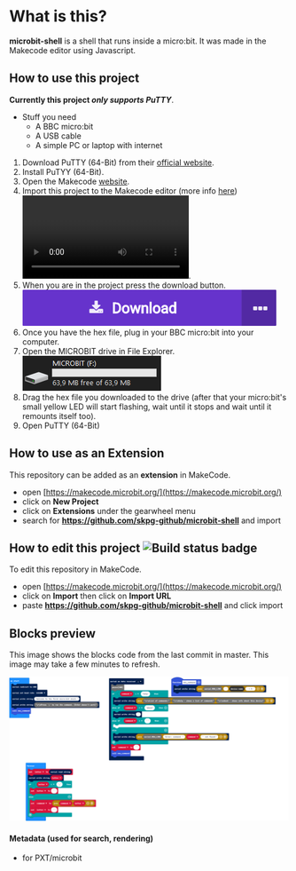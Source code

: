 # What is this?
**microbit-shell** is a shell that runs inside a micro:bit. It was made in the Makecode editor using Javascript.

## How to use this project
**Currently this project _only supports PuTTY_**.
  - Stuff you need
    - A BBC micro:bit
    - A USB cable
    - A simple PC or laptop with internet
    
1. Download PuTTY (64-Bit) from their [official website](https://www.putty.org/).
2. Install PuTYY (64-Bit).
3. Open the Makecode [website](https://makecode.microbit.org/).
4. Import this project to the Makecode editor (more info [here](https://github.com/SKPG-GitHub/microbit-shell#edit-this-project-)) ![](readmeFiles/video.mp4). 
5. When you are in the project press the download button. ![](readmeFiles/download.png)
6. Once you have the hex file, plug in your BBC micro:bit into your computer.
7. Open the MICROBIT drive in File Explorer. ![](readmeFiles/drive.png)
8. Drag the hex file you downloaded to the drive (after that your micro:bit's small yellow LED will start flashing, wait until it stops and wait until it remounts itself too).
9. Open PuTTY (64-Bit) 

## How to use as an Extension

This repository can be added as an **extension** in MakeCode.

* open [https://makecode.microbit.org/](https://makecode.microbit.org/)
* click on **New Project**
* click on **Extensions** under the gearwheel menu
* search for **https://github.com/skpg-github/microbit-shell** and import

## How to edit this project ![Build status badge](https://github.com/skpg-github/microbit-shell/workflows/MakeCode/badge.svg)

To edit this repository in MakeCode.

* open [https://makecode.microbit.org/](https://makecode.microbit.org/)
* click on **Import** then click on **Import URL**
* paste **https://github.com/skpg-github/microbit-shell** and click import

## Blocks preview

This image shows the blocks code from the last commit in master.
This image may take a few minutes to refresh.

![A rendered view of the blocks](https://github.com/skpg-github/microbit-shell/raw/master/.github/makecode/blocks.png)

#### Metadata (used for search, rendering)

* for PXT/microbit
<script src="https://makecode.com/gh-pages-embed.js"></script><script>makeCodeRender("{{ site.makecode.home_url }}", "{{ site.github.owner_name }}/{{ site.github.repository_name }}");</script>
